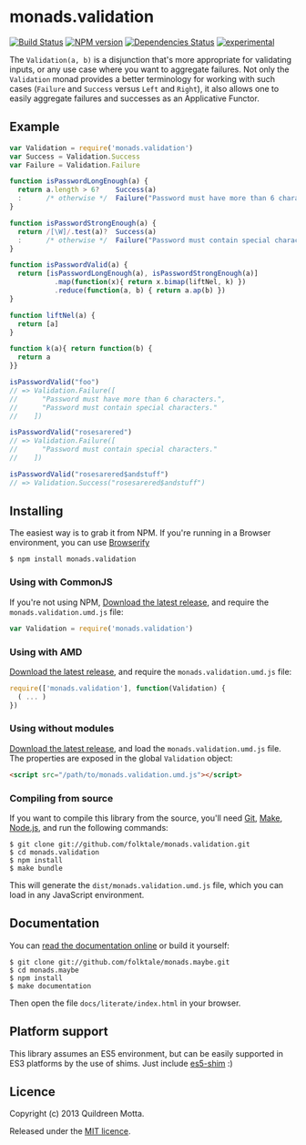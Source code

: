 monads.validation
=================

[![Build Status](https://secure.travis-ci.org/folktale/monads.validation.png?branch=master)](https://travis-ci.org/folktale/monads.validation)
[![NPM version](https://badge.fury.io/js/monads.validation.png)](http://badge.fury.io/js/monads.validation)
[![Dependencies Status](https://david-dm.org/folktale/monads.validation.png)](https://david-dm.org/folktale/monads.validation)
[![experimental](http://hughsk.github.io/stability-badges/dist/experimental.svg)](http://github.com/hughsk/stability-badges)

The `Validation(a, b)` is a disjunction that's more appropriate for validating
inputs, or any use case where you want to aggregate failures. Not only the
`Validation` monad provides a better terminology for working with such cases
(`Failure` and `Success` versus `Left` and `Right`), it also allows one to
easily aggregate failures and successes as an Applicative Functor.


## Example

```js
var Validation = require('monads.validation')
var Success = Validation.Success
var Failure = Validation.Failure

function isPasswordLongEnough(a) {
  return a.length > 6?    Success(a)
  :      /* otherwise */  Failure("Password must have more than 6 characters")
}

function isPasswordStrongEnough(a) {
  return /[\W]/.test(a)?  Success(a)
  :      /* otherwise */  Failure("Password must contain special characters")
}

function isPasswordValid(a) {
  return [isPasswordLongEnough(a), isPasswordStrongEnough(a)]
           .map(function(x){ return x.bimap(liftNel, k) })
           .reduce(function(a, b) { return a.ap(b) })
}

function liftNel(a) {
  return [a]
}

function k(a){ return function(b) {
  return a
}}

isPasswordValid("foo")
// => Validation.Failure([
//      "Password must have more than 6 characters.",
//      "Password must contain special characters."
//    ])

isPasswordValid("rosesarered")
// => Validation.Failure([
//      "Password must contain special characters."
//    ])

isPasswordValid("rosesarered$andstuff")
// => Validation.Success("rosesarered$andstuff")
```


## Installing

The easiest way is to grab it from NPM. If you're running in a Browser
environment, you can use [Browserify][]

    $ npm install monads.validation


### Using with CommonJS

If you're not using NPM, [Download the latest release][release], and require
the `monads.validation.umd.js` file:

```js
var Validation = require('monads.validation')
```


### Using with AMD

[Download the latest release][release], and require the `monads.validation.umd.js`
file:

```js
require(['monads.validation'], function(Validation) {
  ( ... )
})
```


### Using without modules

[Download the latest release][release], and load the `monads.validation.umd.js`
file. The properties are exposed in the global `Validation` object:

```html
<script src="/path/to/monads.validation.umd.js"></script>
```


### Compiling from source

If you want to compile this library from the source, you'll need [Git][],
[Make][], [Node.js][], and run the following commands:

    $ git clone git://github.com/folktale/monads.validation.git
    $ cd monads.validation
    $ npm install
    $ make bundle
    
This will generate the `dist/monads.validation.umd.js` file, which you can load in
any JavaScript environment.

    
## Documentation

You can [read the documentation online][docs] or build it yourself:

    $ git clone git://github.com/folktale/monads.maybe.git
    $ cd monads.maybe
    $ npm install
    $ make documentation

Then open the file `docs/literate/index.html` in your browser.


## Platform support

This library assumes an ES5 environment, but can be easily supported in ES3
platforms by the use of shims. Just include [es5-shim][] :)


## Licence

Copyright (c) 2013 Quildreen Motta.

Released under the [MIT licence](https://github.com/folktale/monads.validation/blob/master/LICENCE).

<!-- links -->
[Fantasy Land]: https://github.com/fantasyland/fantasy-land
[Browserify]: http://browserify.org/
[release]: https://github.com/folktale/monads.validation/releases/download/v0.1.0/monads.validation-0.1.0.tar.gz
[Git]: http://git-scm.com/
[Make]: http://www.gnu.org/software/make/
[Node.js]: http://nodejs.org/
[es5-shim]: https://github.com/kriskowal/es5-shim
[docs]: http://folktale.github.io/monads.validation
